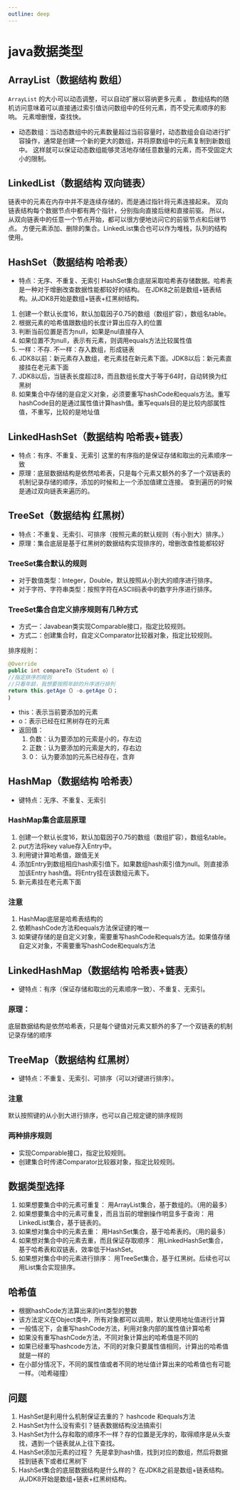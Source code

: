 ```yaml
---
outline: deep
---
```


# java数据类型

## ArrayList（数据结构 数组）

`ArrayList` 的大小可以动态调整，可以自动扩展以容纳更多元素 。
数组结构的随机访问意味着可以直接通过索引值访问数组中的任何元素，而不受元素顺序的影响。
元素增删慢，查找快。

- 动态数组：当动态数组中的元素数量超过当前容量时，动态数组会自动进行扩容操作，通常是创建一个新的更大的数组，并将原数组中的元素复制到新数组中。
  这样就可以保证动态数组能够灵活地存储任意数量的元素，而不受固定大小的限制。

## LinkedList（数据结构 双向链表）

链表中的元素在内存中并不是连续存储的，而是通过指针将元素连接起来。
双向链表结构每个数据节点中都有两个指针，分别指向直接后继和直接前驱。
所以，从双向链表中的任意一个节点开始，都可以很方便地访问它的前驱节点和后继节点。
方便元素添加、删除的集合。LinkedList集合也可以作为堆栈，队列的结构使用。

## HashSet（数据结构 哈希表）

- 特点：无序、不重复、无索引
  HashSet集合底层采取哈希表存储数据。哈希表是一种对于增删改查数据性能都较好的结构。
  在JDK8之前是数组+链表结构。从JDK8开始是数组+链表+红黑树结构。

1. 创建一个默认长度16，默认加载因子0.75的数组（数组扩容），数组名table。
2. 根据元素的哈希值跟数组的长度计算出应存入的位置
3. 判断当前位置是否为null，如果是nul直接存入
4. 如果位置不为null，表示有元素，则调用equals方法比较属性值
5. 一样：不存. 不一样：存入数组，形成链表
6. JDK8以前：新元素存入数组，老元素挂在新元素下面。JDK8以后：新元素直接挂在老元素下面
7. JDK8以后，当链表长度超过8，而且数组长度大于等于64时，自动转换为红黑树
8. 如果集合中存储的是自定义对象，必须要重写hashCode和equals方法。重写hashCode目的是通过属性值计算hash值。重写equals目的是比较内部属性值，不重写，比较的是地址值

## LinkedHashSet（数据结构 哈希表+链表）

- 特点：有序、不重复、无索引
  这里的有序指的是保证存储和取出的元素顺序一致
- 原理：底层数据结构是依然哈希表，只是每个元素又额外的多了一个双链表的机制记录存储的顺序，添加的时候和上一个添加值建立连接。
  查到遍历的时候是通过双向链表来遍历的。

## TreeSet（数据结构 红黑树）

- 特点：不重复、无索引、可排序（按照元素的默认规则（有小到大）排序。）
- 原理：集合底层是基于红黑树的数据结构实现排序的，增删改查性能都较好

### TreeSet集合默认的规则

- 对于数值类型：Integer，Double，默认按照从小到大的顺序进行排序。
- 对于字符、字符串类型：按照字符在ASCII码表中的数字升序进行排序。

### TreeSet集合自定义排序规则有几种方式

- 方式一：Javabean类实现Comparable接口，指定比较规则。
- 方式二：创建集合时，自定义Comparator比较器对象，指定比较规则。

排序规則：

```java
@Override
public int compareTo（Student o）｛
//指定排序的规则
//只看年龄，我想要按照年龄的升序进行排列
return this.getAge（）-o.getAge（）；
｝
```

- this：表示当前要添加的元素
- o：表示已经在红黑树存在的元素
- 返回值：
    1. 负数：认为要添加的元索是小的，存左边
    2. 正数：认为要添加的元索是大的，存右边
    3. 0： 认为要添加的元系已经存在，含弃

## HashMap（数据结构 哈希表）

- 键特点：无序、不重复、无索引

### HashMap集合底层原理

1. 创建一个默认长度16，默认加载因子0.75的数组（数组扩容），数组名table。
2. put方法将key value存入Entry中。
3. 利用键计算哈希值，跟值无关
4. 添加Entry到数组相应hash索引值下。如果数组hash索引值为null。则直接添加该Entry hash值。将Entry挂在该数组元素下。
5. 新元素挂在老元素下面

### 注意

1. HashMap底层是哈希表结构的
2. 依赖hashCode方法和equals方法保证键的唯一
3. 如果键存储的是自定义对象，需要重写hashCode和equals方法。如果值存储自定义对象，不需要重写hashCode和equals方法

## LinkedHashMap（数据结构 哈希表+链表）

- 键特点：有序（保证存储和取出的元素顺序一致）、不重复、无索引。
### 原理：
底层数据结构是依然哈希表，只是每个键值对元素又额外的多了一个双链表的机制记录存储的顺序

## TreeMap（数据结构 红黑树）

- 键特点：不重复、无索引、可排序（可以对键进行排序）。

### 注意

默认按照键的从小到大进行排序，也可以自己规定键的排序规则

### 两种排序规则

- 实现Comparable接口，指定比较规则。
- 创建集合时传递Comparator比较器对象，指定比较规则。

## 数据类型选择

1. 如果想要集合中的元素可重复：
   用ArrayList集合，基于数组的。（用的最多）
2. 如果想要集合中的元素可重复，而且当前的增删操作明显多于查询：
   用LinkedList集合，基于链表的。
3. 如果想对集合中的元素去重：
   用HashSet集合，基于哈希表的。（用的最多）
4. 如果想对集合中的元素去重，而且保证存取顺序：
   用LinkedHashSet集合，基于哈希表和双链表，效率低于HashSet。
5. 如果想对集合中的元素进行排序：
   用TreeSet集合，基于红黑树。后续也可以用List集合实现排序。

## 哈希值

- 根据hashCode方法算出来的int类型的整数
- 该方法定义在Object类中，所有对象都可以调用，默认使用地址值进行计算
- 一般情况下，会重写hashCode方法，利用对象内部的属性值计算哈希
- 如果没有重写hashCode方法，不同对象计算出的哈希值是不同的
- 如果已经重写hashcode方法，不同的对象只要属性值相同，计算出的哈希值就是一样的
- 在小部分情况下，不同的属性值或者不同的地址值计算出来的哈希值也有可能一样。（哈希碰撞）

## 问题

1. HashSet是利用什么机制保证去重的？ hashcode 和equals方法
2. HashSet为什么没有索引？链表数据结构没法搞索引
3. HashSet为什么存和取的顺序不一样？存的位置是无序的，取得顺序是从头查找，遇到一个链表就从上往下查找。
4. HashSet添加元素的过程？ 先是拿到hash值，找到对应的数组，然后将数据挂到链表下或者红黑树下
5. HashSet集合的底层数据结构是什么样的？ 在JDK8之前是数组+链表结构。从JDK8开始是数组+链表+红黑树结构。